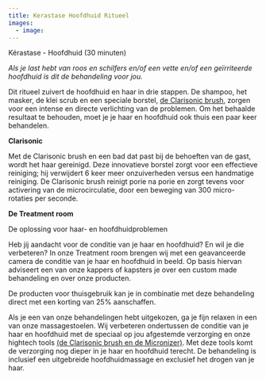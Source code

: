 ```yaml
---
title: Kerastase Hoofdhuid Ritueel
images:
  - image:
---
```


K&eacute;rastase - Hoofdhuid (30 minuten)

*Als je last hebt van roos en schilfers en/of een vette en/of een ge&iuml;rriteerde hoofdhuid is dit de behandeling voor jou.*

Dit ritueel zuivert de hoofdhuid en haar in drie stappen. De shampoo, het masker, de klei scrub en een speciale borstel, [de Clarisonic brush](/nieuws/2016/12/30/tools-treatment-room/), zorgen voor een intense en directe verlichting van de problemen. Om het behaalde resultaat te behouden, moet je je haar en hoofdhuid ook thuis een paar keer behandelen.

**Clarisonic**

Met de Clarisonic brush en een bad dat past bij de behoeften van de gast, wordt het haar gereinigd. Deze innovatieve borstel zorgt voor een effectieve reiniging; hij verwijdert 6 keer meer onzuiverheden versus een handmatige reiniging. De Clarisonic brush reinigt porie na porie en zorgt tevens voor activering van de microcirculatie, door een beweging van 300 micro-rotaties per seconde.

**De Treatment room**

De oplossing voor haar- en hoofdhuidproblemen

Heb jij aandacht voor de conditie van je haar en hoofdhuid? En wil je die verbeteren? In onze Treatment room brengen wij met een geavanceerde camera de conditie van je haar en hoofdhuid in beeld. Op basis hiervan adviseert een van onze kappers of kapsters je over een custom made behandeling en over onze producten.

De producten voor thuisgebruik kan je in combinatie met deze behandeling direct met een korting van 25% aanschaffen.

Als je een van onze behandelingen hebt uitgekozen, ga je fijn relaxen in een van onze massagestoelen. Wij verbeteren ondertussen de conditie van je haar en hoofdhuid met de speciaal op jou afgestemde verzorging en onze hightech tools [(de Clarisonic brush en de Micronizer)](/nieuws/2016/12/30/tools-treatment-room/). Met deze tools komt de verzorging nog dieper in je haar en hoofdhuid terecht. De behandeling is inclusief een uitgebreide hoofdhuidmassage en exclusief het drogen van je haar.